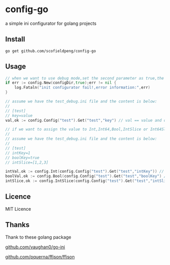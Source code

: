 # config-go

a simple ini configurator for golang projects

## Install

`go get github.com/scofieldpeng/config-go`

## Usage

```go
// when we want to use debug mode,set the second parameter as true,the package will only read those xxx_debug.ini files
if err := config.New(configDir,true);err != nil {
    log.Fataln("init configurator fail!,error information:",err)
}

// assume we have the test_debug.ini file and the content is below:
//
// [test]
// key=value
val,ok := config.Config("test").Get("test","key") // val == value and ok == true

// if we want to assign the value to Int,Int64,Bool,IntSlice or Int64Slice,you can use as these way
// 
// assume we have the test_debug.ini file and the content is below:
//
// [test]
// intKey=1
// boolKey=true
// intSlice=[1,2,3]

intVal,ok := config.Int(config.Config("test").Get("test","intKey")) // intValue==1 and ok == true
boolVal,ok := config.Bool(config.Config("test").Get("test","boolKey") // boolValue == true and ok == true
intSlice,ok := config.IntSlice(config.Config("test").Get("test","intSlice") // intSlice == [1,2,3] and ok == true
```

## Licence

MIT Licence

## Thanks

Thank to these golang package

[github.com/vaughan0/go-ini](github.com/vaughan0/go-ini)

[github.com/pquerna/ffjson/ffjson](github.com/pquerna/ffjson/ffjson)
